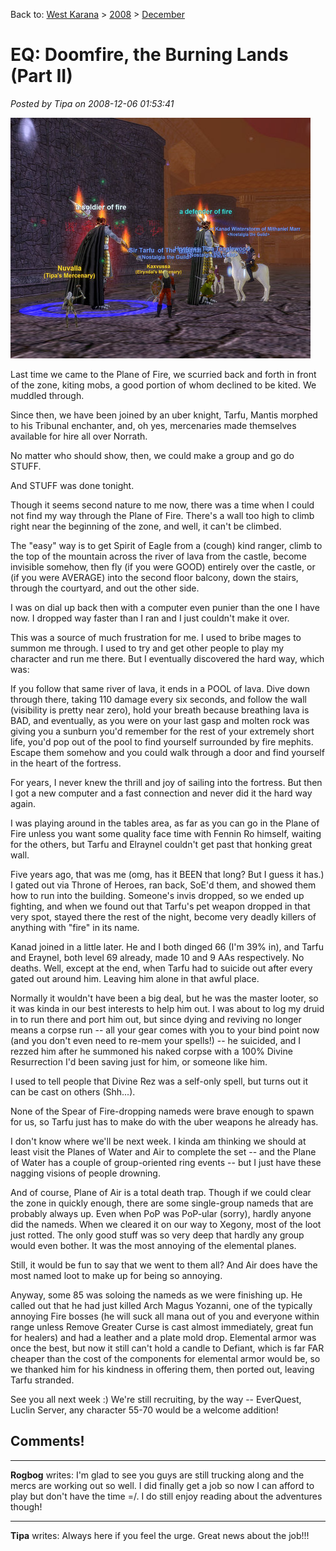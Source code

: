 Back to: [West Karana](/posts/westkarana.md) > [2008](/posts/2008/westkarana.md) > [December](./westkarana.md)
# EQ: Doomfire, the Burning Lands (Part II)

*Posted by Tipa on 2008-12-06 01:53:41*

![](../../../uploads/2008/12/eqgame-2008-12-05-22-20-45-78.jpg "eqgame-2008-12-05-22-20-45-78")

Last time we came to the Plane of Fire, we scurried back and forth in front of the zone, kiting mobs, a good portion of whom declined to be kited. We muddled through.

Since then, we have been joined by an uber knight, Tarfu, Mantis morphed to his Tribunal enchanter, and, oh yes, mercenaries made themselves available for hire all over Norrath.

No matter who should show, then, we could make a group and go do STUFF.

And STUFF was done tonight.

Though it seems second nature to me now, there was a time when I could not find my way through the Plane of Fire. There's a wall too high to climb right near the beginning of the zone, and well, it can't be climbed.

The "easy" way is to get Spirit of Eagle from a (cough) kind ranger, climb to the top of the mountain across the river of lava from the castle, become invisible somehow, then fly (if you were GOOD) entirely over the castle, or (if you were AVERAGE) into the second floor balcony, down the stairs, through the courtyard, and out the other side.

I was on dial up back then with a computer even punier than the one I have now. I dropped way faster than I ran and I just couldn't make it over.

This was a source of much frustration for me. I used to bribe mages to summon me through. I used to try and get other people to play my character and run me there. But I eventually discovered the hard way, which was:

If you follow that same river of lava, it ends in a POOL of lava. Dive down through there, taking 110 damage every six seconds, and follow the wall (visibility is pretty near zero), hold your breath because breathing lava is BAD, and eventually, as you were on your last gasp and molten rock was giving you a sunburn you'd remember for the rest of your extremely short life, you'd pop out of the pool to find yourself surrounded by fire mephits. Escape them somehow and you could walk through a door and find yourself in the heart of the fortress.

For years, I never knew the thrill and joy of sailing into the fortress. But then I got a new computer and a fast connection and never did it the hard way again.

I was playing around in the tables area, as far as you can go in the Plane of Fire unless you want some quality face time with Fennin Ro himself, waiting for the others, but Tarfu and Elraynel couldn't get past that honking great wall.

Five years ago, that was me (omg, has it BEEN that long? But I guess it has.) I gated out via Throne of Heroes, ran back, SoE'd them, and showed them how to run into the building. Someone's invis dropped, so we ended up fighting, and when we found out that Tarfu's pet weapon dropped in that very spot, stayed there the rest of the night, become very deadly killers of anything with "fire" in its name.

Kanad joined in a little later. He and I both dinged 66 (I'm 39% in), and Tarfu and Eraynel, both level 69 already, made 10 and 9 AAs respectively. No deaths. Well, except at the end, when Tarfu had to suicide out after every gated out around him. Leaving him alone in that awful place.

Normally it wouldn't have been a big deal, but he was the master looter, so it was kinda in our best interests to help him out. I was about to log my druid in to run there and port him out, but since dying and reviving no longer means a corpse run -- all your gear comes with you to your bind point now (and you don't even need to re-mem your spells!) -- he suicided, and I rezzed him after he summoned his naked corpse with a 100% Divine Resurrection I'd been saving just for him, or someone like him.

I used to tell people that Divine Rez was a self-only spell, but turns out it can be cast on others (Shh...).

None of the Spear of Fire-dropping nameds were brave enough to spawn for us, so Tarfu just has to make do with the uber weapons he already has.

I don't know where we'll be next week. I kinda am thinking we should at least visit the Planes of Water and Air to complete the set -- and the Plane of Water has a couple of group-oriented ring events -- but I just have these nagging visions of people drowning.

And of course, Plane of Air is a total death trap. Though if we could clear the zone in quickly enough, there are some single-group nameds that are probably always up. Even when PoP was PoP-ular (sorry), hardly anyone did the nameds. When we cleared it on our way to Xegony, most of the loot just rotted. The only good stuff was so very deep that hardly any group would even bother. It was the most annoying of the elemental planes.

Still, it would be fun to say that we went to them all? And Air does have the most named loot to make up for being so annoying.

Anyway, some 85 was soloing the nameds as we were finishing up. He called out that he had just killed Arch Magus Yozanni, one of the typically annoying Fire bosses (he will suck all mana out of you and everyone within range unless Remove Greater Curse is cast almost immediately, great fun for healers) and had a leather and a plate mold drop. Elemental armor was once the best, but now it still can't hold a candle to Defiant, which is far FAR cheaper than the cost of the components for elemental armor would be, so we thanked him for his kindness in offering them, then ported out, leaving Tarfu stranded.

See you all next week :) We're still recruiting, by the way -- EverQuest, Luclin Server, any character 55-70 would be a welcome addition!

## Comments!

---

**Rogbog** writes: I'm glad to see you guys are still trucking along and the mercs are working out so well. I did finally get a job so now I can afford to play but don't have the time =/. I do still enjoy reading about the adventures though!

---

**Tipa** writes: Always here if you feel the urge. Great news about the job!!!

